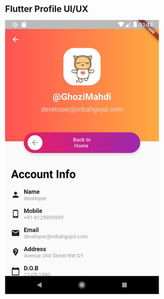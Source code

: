 # Flutter Profile UI/UX

![alt text](https://github.com/ghozimahdi/Profile-UI-Flutter/blob/master/device-2019-12-30-111332.png)
